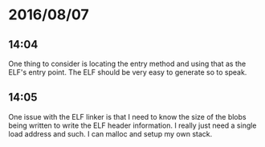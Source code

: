 # 2016/08/07

## 14:04

One thing to consider is locating the entry method and using that as the ELF's
entry point. The ELF should be very easy to generate so to speak.

## 14:05

One issue with the ELF linker is that I need to know the size of the blobs
being written to write the ELF header information. I really just need a single
load address and such. I can malloc and setup my own stack.

